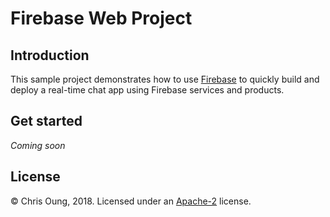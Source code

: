 # Firebase Web Project

## Introduction

This sample project demonstrates how to use [Firebase](https://firebase.google.com/) to quickly build and deploy a real-time chat app using Firebase services and products. 

## Get started

*Coming soon* 

## License 

© Chris Oung, 2018. Licensed under an [Apache-2](https://github.com/chrisoung/firebase-web/blob/master/LICENSE) license.



